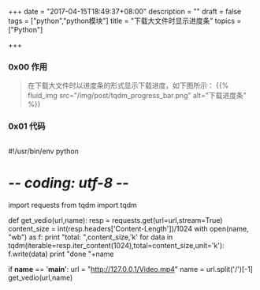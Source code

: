+++
date = "2017-04-15T18:49:37+08:00"
description = ""
draft = false
tags = ["python","python模块"]
title = "下载大文件时显示进度条"
topics = ["Python"]

+++

### 0x00 作用
> 在下载大文件时以进度条的形式显示下载进度，如下图所示：
{{% fluid_img src="/img/post/tqdm_progress_bar.png" alt="下载进度条" %}}

### 0x01 代码
> ```
#!/usr/bin/env python
# -*- coding: utf-8 -*-

import requests
from tqdm import tqdm

def get_vedio(url,name):
    resp = requests.get(url=url,stream=True)
    content_size = int(resp.headers['Content-Length'])/1024
    with open(name, "wb") as f:
        print "total: ",content_size,'k'
        for data in tqdm(iterable=resp.iter_content(1024),total=content_size,unit='k'):
            f.write(data)
        print "done "+name


if __name__ == '__main__':
    url = "http://127.0.0.1/Video.mp4"
    name = url.split('/')[-1]
    get_vedio(url,name)
```